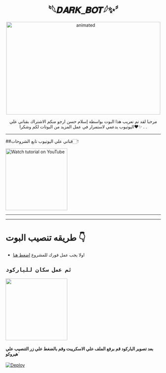 

<h1 align="center">〝︉︁︈𓆩𝑫𝑨𝑹𝑲_𝑩𝑶𝑻︉︁︈𓆪✨〞<br></h1>
<p align="center">
<img src="https://telegra.ph/file/2749c502b89c74e3309b5.jpg" alt="animated" width="500" height="300" />
</p>

<p align="center">
مرحبا لقد تم تعريب هذا البوت بواسطة إسلام حسن ارجو منكم الاشتراك بقناتي علي اليوتيوب يدعمي لاستمرار في عمل المزيد من البوتات لكم وشكرا❤✨ .
.
</p>



---
##قناتي علي اليوتيوب تابع الشروحات👇🏻

<a href="https://youtube.com/@eslam.39?si=gUcQ-XEofchlyiwu"><img src="https://i.ibb.co/hsGYWms/116-1161192-podcast-subscribe-listen-button-youtube-sign-hd-png.png" alt="Watch tutorial on YouTube" border="0"  width="200"></a>

------


-------
# طريقه تنصيب البوت 👇

- اولا يجب عمل فورك للمشروع [اضغط هنا](https://github.com/botwhatssappbobiz/EslamBotlnc/fork)

## `ثم عمل سكان للباركود`

<a href="https://replit.com/@jjpfov34/QR-bot-dark"><img src="https://repl.it/badge/github/quiec/whatsAlfa" width="200" />
</a>
#### بعد تصوير الباركود قم برفع الملف علي الاسكريبت وقم بالضغط علي زر التنصيب علي هيروكو`

[![Deploy](https://www.herokucdn.com/deploy/button.svg)](https://dashboard.heroku.com/new?template=https://github.com/botwhatssappbobiz/EslamBotlnc)
